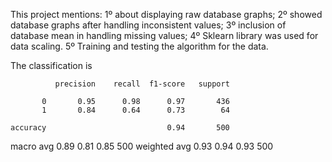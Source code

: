 This project mentions:
1º about displaying raw database graphs;
2º showed database graphs after handling inconsistent values;
3º inclusion of database mean in handling missing values;
4º Sklearn library was used for data scaling.
5º Training and testing the algorithm for the data.

The classification is

              precision    recall  f1-score   support

           0       0.95      0.98      0.97       436
           1       0.84      0.64      0.73        64

    accuracy                           0.94       500
   macro avg       0.89      0.81      0.85       500
weighted avg       0.93      0.94      0.93       500

